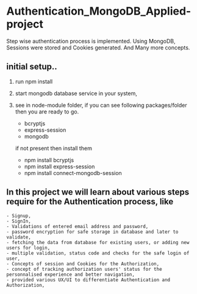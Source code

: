 # Authentication_MongoDB_Applied-project
Step wise authentication process is implemented. Using MongoDB, Sessions were stored and Cookies generated. And Many more concepts.

## initial setup..
1. run npm install
2. start mongodb database service in your system,
3. see in node-module folder, if you can see following packages/folder then you are ready to go.
      - bcryptjs
      - express-session
      - mongodb
      
      if not present then install them
      
     - npm install bcryptjs
     - npm install express-session  
     - npm install connect-mongodb-session
     
## In this project we will learn about various steps require for the Authentication process, like 
    - Signup, 
    - SignIn, 
    - Validations of entered email address and password,
    - password encryption for safe storage in database and later to validate,
    - fetching the data from database for existing users, or adding new users for login,
    - multiple validation, status code and checks for the safe login of user,
    - Concepts of session and Cookies for the Authorization,
    - concept of tracking authorization users' status for the personnalised experience and better navigation,
    - provided various UX/UI to differentiate Authentication and Authorization,
    
